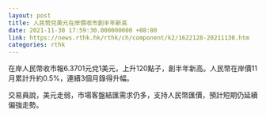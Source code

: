 ```yaml
---
layout: post
title: 人民幣兌美元在岸價收市創半年新高
date: 2021-11-30 17:59:30.000000000 +08:00
link: https://news.rthk.hk/rthk/ch/component/k2/1622128-20211130.htm
categories: rthk
---
```


在岸人民幣收市報6.3701元兌1美元，上升120點子，創半年新高。人民幣在岸價11月累計升約0.5%，連續3個月錄得升幅。

交易員說，美元走弱，市場客盤結匯需求仍多，支持人民幣匯價，預計短期仍延續偏強走勢。
